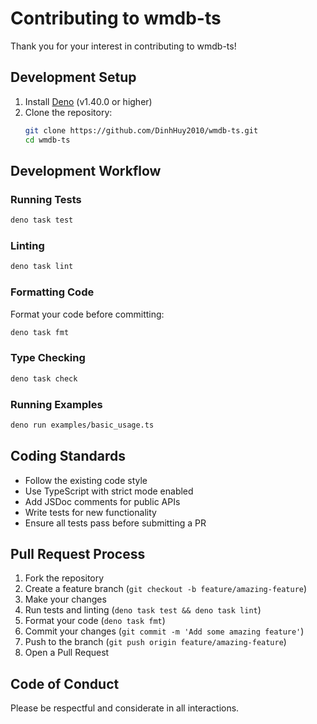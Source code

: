 # Contributing to wmdb-ts

Thank you for your interest in contributing to wmdb-ts!

## Development Setup

1. Install [Deno](https://deno.land/) (v1.40.0 or higher)
2. Clone the repository:
   ```bash
   git clone https://github.com/DinhHuy2010/wmdb-ts.git
   cd wmdb-ts
   ```

## Development Workflow

### Running Tests

```bash
deno task test
```

### Linting

```bash
deno task lint
```

### Formatting Code

Format your code before committing:

```bash
deno task fmt
```

### Type Checking

```bash
deno task check
```

### Running Examples

```bash
deno run examples/basic_usage.ts
```

## Coding Standards

- Follow the existing code style
- Use TypeScript with strict mode enabled
- Add JSDoc comments for public APIs
- Write tests for new functionality
- Ensure all tests pass before submitting a PR

## Pull Request Process

1. Fork the repository
2. Create a feature branch (`git checkout -b feature/amazing-feature`)
3. Make your changes
4. Run tests and linting (`deno task test && deno task lint`)
5. Format your code (`deno task fmt`)
6. Commit your changes (`git commit -m 'Add some amazing feature'`)
7. Push to the branch (`git push origin feature/amazing-feature`)
8. Open a Pull Request

## Code of Conduct

Please be respectful and considerate in all interactions.
